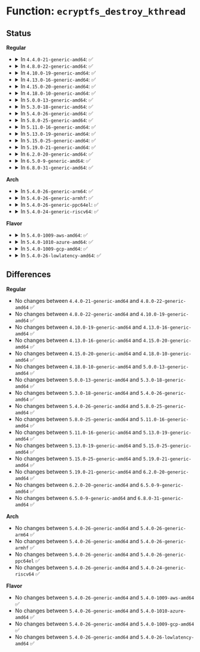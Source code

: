 # Function: <code>ecryptfs_destroy_kthread</code>

## Status
<b>Regular</b>
<ul>
<li>
<details>
<summary>In <code>4.4.0-21-generic-amd64</code>: ✅</summary>

```c
void ecryptfs_destroy_kthread()
```

```json
{
  "name": "ecryptfs_destroy_kthread",
  "collision_type": "Unique Global",
  "inline_type": "No",
  "funcs": [
    {
      "addr": 18446744071582035536,
      "name": "ecryptfs_destroy_kthread",
      "external": true,
      "loc": "fs/ecryptfs/kthread.c:103",
      "file": "fs/ecryptfs/kthread.c",
      "inline": "seen, unknown",
      "caller_inline": [],
      "caller_func": [
        "fs/ecryptfs/main.c:ecryptfs_exit",
        "fs/ecryptfs/main.c:ecryptfs_init"
      ]
    }
  ],
  "symbols": [
    {
      "addr": 18446744071582035536,
      "name": "ecryptfs_destroy_kthread",
      "section": ".text",
      "bind": "STB_GLOBAL",
      "size": 190
    }
  ]
}
```
</details>
</li>
<li>
<details>
<summary>In <code>4.8.0-22-generic-amd64</code>: ✅</summary>

```c
void ecryptfs_destroy_kthread()
```

```json
{
  "name": "ecryptfs_destroy_kthread",
  "collision_type": "Unique Global",
  "inline_type": "No",
  "funcs": [
    {
      "addr": 18446744071582249120,
      "name": "ecryptfs_destroy_kthread",
      "external": true,
      "loc": "fs/ecryptfs/kthread.c:103",
      "file": "fs/ecryptfs/kthread.c",
      "inline": "seen, unknown",
      "caller_inline": [],
      "caller_func": [
        "fs/ecryptfs/main.c:ecryptfs_exit",
        "fs/ecryptfs/main.c:ecryptfs_init"
      ]
    }
  ],
  "symbols": [
    {
      "addr": 18446744071582249120,
      "name": "ecryptfs_destroy_kthread",
      "section": ".text",
      "bind": "STB_GLOBAL",
      "size": 205
    }
  ]
}
```
</details>
</li>
<li>
<details>
<summary>In <code>4.10.0-19-generic-amd64</code>: ✅</summary>

```c
void ecryptfs_destroy_kthread()
```

```json
{
  "name": "ecryptfs_destroy_kthread",
  "collision_type": "Unique Global",
  "inline_type": "No",
  "funcs": [
    {
      "addr": 18446744071582338592,
      "name": "ecryptfs_destroy_kthread",
      "external": true,
      "loc": "fs/ecryptfs/kthread.c:103",
      "file": "fs/ecryptfs/kthread.c",
      "inline": "seen, unknown",
      "caller_inline": [],
      "caller_func": [
        "fs/ecryptfs/main.c:ecryptfs_exit",
        "fs/ecryptfs/main.c:ecryptfs_init"
      ]
    }
  ],
  "symbols": [
    {
      "addr": 18446744071582338592,
      "name": "ecryptfs_destroy_kthread",
      "section": ".text",
      "bind": "STB_GLOBAL",
      "size": 205
    }
  ]
}
```
</details>
</li>
<li>
<details>
<summary>In <code>4.13.0-16-generic-amd64</code>: ✅</summary>

```c
void ecryptfs_destroy_kthread()
```

```json
{
  "name": "ecryptfs_destroy_kthread",
  "collision_type": "Unique Global",
  "inline_type": "No",
  "funcs": [
    {
      "addr": 18446744071582423520,
      "name": "ecryptfs_destroy_kthread",
      "external": true,
      "loc": "fs/ecryptfs/kthread.c:103",
      "file": "fs/ecryptfs/kthread.c",
      "inline": "seen, unknown",
      "caller_inline": [],
      "caller_func": [
        "fs/ecryptfs/main.c:ecryptfs_exit",
        "fs/ecryptfs/main.c:ecryptfs_init"
      ]
    }
  ],
  "symbols": [
    {
      "addr": 18446744071582423520,
      "name": "ecryptfs_destroy_kthread",
      "section": ".text",
      "bind": "STB_GLOBAL",
      "size": 205
    }
  ]
}
```
</details>
</li>
<li>
<details>
<summary>In <code>4.15.0-20-generic-amd64</code>: ✅</summary>

```c
void ecryptfs_destroy_kthread()
```

```json
{
  "name": "ecryptfs_destroy_kthread",
  "collision_type": "Unique Global",
  "inline_type": "No",
  "funcs": [
    {
      "addr": 18446744071582573984,
      "name": "ecryptfs_destroy_kthread",
      "external": true,
      "loc": "fs/ecryptfs/kthread.c:103",
      "file": "fs/ecryptfs/kthread.c",
      "inline": "seen, unknown",
      "caller_inline": [],
      "caller_func": [
        "fs/ecryptfs/main.c:ecryptfs_exit",
        "fs/ecryptfs/main.c:ecryptfs_init"
      ]
    }
  ],
  "symbols": [
    {
      "addr": 18446744071582573984,
      "name": "ecryptfs_destroy_kthread",
      "section": ".text",
      "bind": "STB_GLOBAL",
      "size": 205
    }
  ]
}
```
</details>
</li>
<li>
<details>
<summary>In <code>4.18.0-10-generic-amd64</code>: ✅</summary>

```c
void ecryptfs_destroy_kthread()
```

```json
{
  "name": "ecryptfs_destroy_kthread",
  "collision_type": "Unique Global",
  "inline_type": "No",
  "funcs": [
    {
      "addr": 18446744071582766672,
      "name": "ecryptfs_destroy_kthread",
      "external": true,
      "loc": "fs/ecryptfs/kthread.c:103",
      "file": "fs/ecryptfs/kthread.c",
      "inline": "seen, unknown",
      "caller_inline": [],
      "caller_func": [
        "fs/ecryptfs/main.c:ecryptfs_exit",
        "fs/ecryptfs/main.c:ecryptfs_init"
      ]
    }
  ],
  "symbols": [
    {
      "addr": 18446744071582766672,
      "name": "ecryptfs_destroy_kthread",
      "section": ".text",
      "bind": "STB_GLOBAL",
      "size": 205
    }
  ]
}
```
</details>
</li>
<li>
<details>
<summary>In <code>5.0.0-13-generic-amd64</code>: ✅</summary>

```c
void ecryptfs_destroy_kthread()
```

```json
{
  "name": "ecryptfs_destroy_kthread",
  "collision_type": "Unique Global",
  "inline_type": "No",
  "funcs": [
    {
      "addr": 18446744071582870672,
      "name": "ecryptfs_destroy_kthread",
      "external": true,
      "loc": "fs/ecryptfs/kthread.c:103",
      "file": "fs/ecryptfs/kthread.c",
      "inline": "seen, unknown",
      "caller_inline": [],
      "caller_func": [
        "fs/ecryptfs/main.c:ecryptfs_exit",
        "fs/ecryptfs/main.c:ecryptfs_init"
      ]
    }
  ],
  "symbols": [
    {
      "addr": 18446744071582870672,
      "name": "ecryptfs_destroy_kthread",
      "section": ".text",
      "bind": "STB_GLOBAL",
      "size": 205
    }
  ]
}
```
</details>
</li>
<li>
<details>
<summary>In <code>5.3.0-18-generic-amd64</code>: ✅</summary>

```c
void ecryptfs_destroy_kthread()
```

```json
{
  "name": "ecryptfs_destroy_kthread",
  "collision_type": "Unique Global",
  "inline_type": "No",
  "funcs": [
    {
      "addr": 18446744071583045232,
      "name": "ecryptfs_destroy_kthread",
      "external": true,
      "loc": "fs/ecryptfs/kthread.c:89",
      "file": "fs/ecryptfs/kthread.c",
      "inline": "seen, unknown",
      "caller_inline": [],
      "caller_func": [
        "fs/ecryptfs/main.c:ecryptfs_exit",
        "fs/ecryptfs/main.c:ecryptfs_init"
      ]
    }
  ],
  "symbols": [
    {
      "addr": 18446744071583045232,
      "name": "ecryptfs_destroy_kthread",
      "section": ".text",
      "bind": "STB_GLOBAL",
      "size": 198
    }
  ]
}
```
</details>
</li>
<li>
<details>
<summary>In <code>5.4.0-26-generic-amd64</code>: ✅</summary>

```c
void ecryptfs_destroy_kthread()
```

```json
{
  "name": "ecryptfs_destroy_kthread",
  "collision_type": "Unique Global",
  "inline_type": "No",
  "funcs": [
    {
      "addr": 18446744071583151456,
      "name": "ecryptfs_destroy_kthread",
      "external": true,
      "loc": "fs/ecryptfs/kthread.c:89",
      "file": "fs/ecryptfs/kthread.c",
      "inline": "seen, unknown",
      "caller_inline": [],
      "caller_func": [
        "fs/ecryptfs/main.c:ecryptfs_exit",
        "fs/ecryptfs/main.c:ecryptfs_init"
      ]
    }
  ],
  "symbols": [
    {
      "addr": 18446744071583151456,
      "name": "ecryptfs_destroy_kthread",
      "section": ".text",
      "bind": "STB_GLOBAL",
      "size": 198
    }
  ]
}
```
</details>
</li>
<li>
<details>
<summary>In <code>5.8.0-25-generic-amd64</code>: ✅</summary>

```c
void ecryptfs_destroy_kthread()
```

```json
{
  "name": "ecryptfs_destroy_kthread",
  "collision_type": "Unique Global",
  "inline_type": "No",
  "funcs": [
    {
      "addr": 18446744071583473744,
      "name": "ecryptfs_destroy_kthread",
      "external": true,
      "loc": "fs/ecryptfs/kthread.c:89",
      "file": "fs/ecryptfs/kthread.c",
      "inline": "seen, unknown",
      "caller_inline": [],
      "caller_func": [
        "fs/ecryptfs/main.c:ecryptfs_exit",
        "fs/ecryptfs/main.c:ecryptfs_init"
      ]
    }
  ],
  "symbols": [
    {
      "addr": 18446744071583473744,
      "name": "ecryptfs_destroy_kthread",
      "section": ".text",
      "bind": "STB_GLOBAL",
      "size": 198
    }
  ]
}
```
</details>
</li>
<li>
<details>
<summary>In <code>5.11.0-16-generic-amd64</code>: ✅</summary>

```c
void ecryptfs_destroy_kthread()
```

```json
{
  "name": "ecryptfs_destroy_kthread",
  "collision_type": "Unique Global",
  "inline_type": "No",
  "funcs": [
    {
      "addr": 18446744071583582912,
      "name": "ecryptfs_destroy_kthread",
      "external": true,
      "loc": "fs/ecryptfs/kthread.c:89",
      "file": "fs/ecryptfs/kthread.c",
      "inline": "seen, unknown",
      "caller_inline": [],
      "caller_func": [
        "fs/ecryptfs/main.c:ecryptfs_exit",
        "fs/ecryptfs/main.c:ecryptfs_init"
      ]
    }
  ],
  "symbols": [
    {
      "addr": 18446744071583582912,
      "name": "ecryptfs_destroy_kthread",
      "section": ".text",
      "bind": "STB_GLOBAL",
      "size": 198
    }
  ]
}
```
</details>
</li>
<li>
<details>
<summary>In <code>5.13.0-19-generic-amd64</code>: ✅</summary>

```c
void ecryptfs_destroy_kthread()
```

```json
{
  "name": "ecryptfs_destroy_kthread",
  "collision_type": "Unique Global",
  "inline_type": "No",
  "funcs": [
    {
      "addr": 18446744071583606128,
      "name": "ecryptfs_destroy_kthread",
      "external": true,
      "loc": "fs/ecryptfs/kthread.c:89",
      "file": "fs/ecryptfs/kthread.c",
      "inline": "seen, unknown",
      "caller_inline": [],
      "caller_func": [
        "fs/ecryptfs/main.c:ecryptfs_exit",
        "fs/ecryptfs/main.c:ecryptfs_init"
      ]
    }
  ],
  "symbols": [
    {
      "addr": 18446744071583606128,
      "name": "ecryptfs_destroy_kthread",
      "section": ".text",
      "bind": "STB_GLOBAL",
      "size": 198
    }
  ]
}
```
</details>
</li>
<li>
<details>
<summary>In <code>5.15.0-25-generic-amd64</code>: ✅</summary>

```c
void ecryptfs_destroy_kthread()
```

```json
{
  "name": "ecryptfs_destroy_kthread",
  "collision_type": "Unique Global",
  "inline_type": "No",
  "funcs": [
    {
      "addr": 18446744071583964528,
      "name": "ecryptfs_destroy_kthread",
      "external": true,
      "loc": "fs/ecryptfs/kthread.c:89",
      "file": "fs/ecryptfs/kthread.c",
      "inline": "seen, unknown",
      "caller_inline": [],
      "caller_func": [
        "fs/ecryptfs/main.c:ecryptfs_exit",
        "fs/ecryptfs/main.c:ecryptfs_init"
      ]
    }
  ],
  "symbols": [
    {
      "addr": 18446744071583964528,
      "name": "ecryptfs_destroy_kthread",
      "section": ".text",
      "bind": "STB_GLOBAL",
      "size": 198
    }
  ]
}
```
</details>
</li>
<li>
<details>
<summary>In <code>5.19.0-21-generic-amd64</code>: ✅</summary>

```c
void ecryptfs_destroy_kthread()
```

```json
{
  "name": "ecryptfs_destroy_kthread",
  "collision_type": "Unique Global",
  "inline_type": "No",
  "funcs": [
    {
      "addr": 18446744071584546704,
      "name": "ecryptfs_destroy_kthread",
      "external": true,
      "loc": "fs/ecryptfs/kthread.c:89",
      "file": "fs/ecryptfs/kthread.c",
      "inline": "seen, unknown",
      "caller_inline": [],
      "caller_func": [
        "fs/ecryptfs/main.c:ecryptfs_exit",
        "fs/ecryptfs/main.c:ecryptfs_init"
      ]
    }
  ],
  "symbols": [
    {
      "addr": 18446744071584546704,
      "name": "ecryptfs_destroy_kthread",
      "section": ".text",
      "bind": "STB_GLOBAL",
      "size": 212
    }
  ]
}
```
</details>
</li>
<li>
<details>
<summary>In <code>6.2.0-20-generic-amd64</code>: ✅</summary>

```c
void ecryptfs_destroy_kthread()
```

```json
{
  "name": "ecryptfs_destroy_kthread",
  "collision_type": "Unique Global",
  "inline_type": "No",
  "funcs": [
    {
      "addr": 18446744071585222256,
      "name": "ecryptfs_destroy_kthread",
      "external": true,
      "loc": "fs/ecryptfs/kthread.c:89",
      "file": "fs/ecryptfs/kthread.c",
      "inline": "seen, unknown",
      "caller_inline": [],
      "caller_func": [
        "fs/ecryptfs/main.c:ecryptfs_exit",
        "fs/ecryptfs/main.c:ecryptfs_init"
      ]
    }
  ],
  "symbols": [
    {
      "addr": 18446744071585222256,
      "name": "ecryptfs_destroy_kthread",
      "section": ".text",
      "bind": "STB_GLOBAL",
      "size": 212
    }
  ]
}
```
</details>
</li>
<li>
<details>
<summary>In <code>6.5.0-9-generic-amd64</code>: ✅</summary>

```c
void ecryptfs_destroy_kthread()
```

```json
{
  "name": "ecryptfs_destroy_kthread",
  "collision_type": "Unique Global",
  "inline_type": "No",
  "funcs": [
    {
      "addr": 18446744071585451760,
      "name": "ecryptfs_destroy_kthread",
      "external": true,
      "loc": "fs/ecryptfs/kthread.c:89",
      "file": "fs/ecryptfs/kthread.c",
      "inline": "seen, unknown",
      "caller_inline": [],
      "caller_func": [
        "fs/ecryptfs/main.c:ecryptfs_exit",
        "fs/ecryptfs/main.c:ecryptfs_init"
      ]
    }
  ],
  "symbols": [
    {
      "addr": 18446744071585451760,
      "name": "ecryptfs_destroy_kthread",
      "section": ".text",
      "bind": "STB_GLOBAL",
      "size": 212
    }
  ]
}
```
</details>
</li>
<li>
<details>
<summary>In <code>6.8.0-31-generic-amd64</code>: ✅</summary>

```c
void ecryptfs_destroy_kthread()
```

```json
{
  "name": "ecryptfs_destroy_kthread",
  "collision_type": "Unique Global",
  "inline_type": "No",
  "funcs": [
    {
      "addr": 18446744071585686560,
      "name": "ecryptfs_destroy_kthread",
      "external": true,
      "loc": "fs/ecryptfs/kthread.c:89",
      "file": "fs/ecryptfs/kthread.c",
      "inline": "seen, unknown",
      "caller_inline": [],
      "caller_func": [
        "fs/ecryptfs/main.c:ecryptfs_exit",
        "fs/ecryptfs/main.c:ecryptfs_init"
      ]
    }
  ],
  "symbols": [
    {
      "addr": 18446744071585686560,
      "name": "ecryptfs_destroy_kthread",
      "section": ".text",
      "bind": "STB_GLOBAL",
      "size": 212
    }
  ]
}
```
</details>
</li>
</ul>
<b>Arch</b>
<ul>
<li>
<details>
<summary>In <code>5.4.0-26-generic-arm64</code>: ✅</summary>

```c
void ecryptfs_destroy_kthread()
```

```json
{
  "name": "ecryptfs_destroy_kthread",
  "collision_type": "Unique Global",
  "inline_type": "No",
  "funcs": [
    {
      "addr": 18446603336494860704,
      "name": "ecryptfs_destroy_kthread",
      "external": true,
      "loc": "fs/ecryptfs/kthread.c:89",
      "file": "fs/ecryptfs/kthread.c",
      "inline": "seen, unknown",
      "caller_inline": [],
      "caller_func": [
        "fs/ecryptfs/main.c:ecryptfs_exit",
        "fs/ecryptfs/main.c:ecryptfs_init"
      ]
    }
  ],
  "symbols": [
    {
      "addr": 18446603336494860704,
      "name": "ecryptfs_destroy_kthread",
      "section": ".text",
      "bind": "STB_GLOBAL",
      "size": 216
    }
  ]
}
```
</details>
</li>
<li>
<details>
<summary>In <code>5.4.0-26-generic-armhf</code>: ✅</summary>

```c
void ecryptfs_destroy_kthread()
```

```json
{
  "name": "ecryptfs_destroy_kthread",
  "collision_type": "Unique Global",
  "inline_type": "No",
  "funcs": [
    {
      "addr": 3228278796,
      "name": "ecryptfs_destroy_kthread",
      "external": true,
      "loc": "fs/ecryptfs/kthread.c:89",
      "file": "fs/ecryptfs/kthread.c",
      "inline": "seen, unknown",
      "caller_inline": [],
      "caller_func": [
        "fs/ecryptfs/main.c:ecryptfs_exit",
        "fs/ecryptfs/main.c:ecryptfs_init"
      ]
    }
  ],
  "symbols": [
    {
      "addr": 3228278796,
      "name": "ecryptfs_destroy_kthread",
      "section": ".text",
      "bind": "STB_GLOBAL",
      "size": 192
    }
  ]
}
```
</details>
</li>
<li>
<details>
<summary>In <code>5.4.0-26-generic-ppc64el</code>: ✅</summary>

```c
void ecryptfs_destroy_kthread()
```

```json
{
  "name": "ecryptfs_destroy_kthread",
  "collision_type": "Unique Global",
  "inline_type": "No",
  "funcs": [
    {
      "addr": 13835058055288715680,
      "name": "ecryptfs_destroy_kthread",
      "external": true,
      "loc": "fs/ecryptfs/kthread.c:89",
      "file": "fs/ecryptfs/kthread.c",
      "inline": "seen, unknown",
      "caller_inline": [],
      "caller_func": [
        "fs/ecryptfs/main.c:ecryptfs_exit",
        "fs/ecryptfs/main.c:ecryptfs_init"
      ]
    }
  ],
  "symbols": [
    {
      "addr": 13835058055288715680,
      "name": "ecryptfs_destroy_kthread",
      "section": ".text",
      "bind": "STB_GLOBAL",
      "size": 336
    }
  ]
}
```
</details>
</li>
<li>
<details>
<summary>In <code>5.4.0-24-generic-riscv64</code>: ✅</summary>

```c
void ecryptfs_destroy_kthread()
```

```json
{
  "name": "ecryptfs_destroy_kthread",
  "collision_type": "Unique Global",
  "inline_type": "No",
  "funcs": [
    {
      "addr": 18446743936274182260,
      "name": "ecryptfs_destroy_kthread",
      "external": true,
      "loc": "fs/ecryptfs/kthread.c:89",
      "file": "fs/ecryptfs/kthread.c",
      "inline": "seen, unknown",
      "caller_inline": [],
      "caller_func": [
        "fs/ecryptfs/main.c:ecryptfs_exit",
        "fs/ecryptfs/main.c:ecryptfs_init"
      ]
    }
  ],
  "symbols": [
    {
      "addr": 18446743936274182260,
      "name": "ecryptfs_destroy_kthread",
      "section": ".text",
      "bind": "STB_GLOBAL",
      "size": 214
    }
  ]
}
```
</details>
</li>
</ul>
<b>Flavor</b>
<ul>
<li>
<details>
<summary>In <code>5.4.0-1009-aws-amd64</code>: ✅</summary>

```c
void ecryptfs_destroy_kthread()
```

```json
{
  "name": "ecryptfs_destroy_kthread",
  "collision_type": "Unique Global",
  "inline_type": "No",
  "funcs": [
    {
      "addr": 18446744071583120192,
      "name": "ecryptfs_destroy_kthread",
      "external": true,
      "loc": "fs/ecryptfs/kthread.c:89",
      "file": "fs/ecryptfs/kthread.c",
      "inline": "seen, unknown",
      "caller_inline": [],
      "caller_func": [
        "fs/ecryptfs/main.c:ecryptfs_exit",
        "fs/ecryptfs/main.c:ecryptfs_init"
      ]
    }
  ],
  "symbols": [
    {
      "addr": 18446744071583120192,
      "name": "ecryptfs_destroy_kthread",
      "section": ".text",
      "bind": "STB_GLOBAL",
      "size": 198
    }
  ]
}
```
</details>
</li>
<li>
<details>
<summary>In <code>5.4.0-1010-azure-amd64</code>: ✅</summary>

```c
void ecryptfs_destroy_kthread()
```

```json
{
  "name": "ecryptfs_destroy_kthread",
  "collision_type": "Unique Global",
  "inline_type": "No",
  "funcs": [
    {
      "addr": 18446744071583057344,
      "name": "ecryptfs_destroy_kthread",
      "external": true,
      "loc": "fs/ecryptfs/kthread.c:89",
      "file": "fs/ecryptfs/kthread.c",
      "inline": "seen, unknown",
      "caller_inline": [],
      "caller_func": [
        "fs/ecryptfs/main.c:ecryptfs_exit",
        "fs/ecryptfs/main.c:ecryptfs_init"
      ]
    }
  ],
  "symbols": [
    {
      "addr": 18446744071583057344,
      "name": "ecryptfs_destroy_kthread",
      "section": ".text",
      "bind": "STB_GLOBAL",
      "size": 198
    }
  ]
}
```
</details>
</li>
<li>
<details>
<summary>In <code>5.4.0-1009-gcp-amd64</code>: ✅</summary>

```c
void ecryptfs_destroy_kthread()
```

```json
{
  "name": "ecryptfs_destroy_kthread",
  "collision_type": "Unique Global",
  "inline_type": "No",
  "funcs": [
    {
      "addr": 18446744071583108800,
      "name": "ecryptfs_destroy_kthread",
      "external": true,
      "loc": "fs/ecryptfs/kthread.c:89",
      "file": "fs/ecryptfs/kthread.c",
      "inline": "seen, unknown",
      "caller_inline": [],
      "caller_func": [
        "fs/ecryptfs/main.c:ecryptfs_exit",
        "fs/ecryptfs/main.c:ecryptfs_init"
      ]
    }
  ],
  "symbols": [
    {
      "addr": 18446744071583108800,
      "name": "ecryptfs_destroy_kthread",
      "section": ".text",
      "bind": "STB_GLOBAL",
      "size": 198
    }
  ]
}
```
</details>
</li>
<li>
<details>
<summary>In <code>5.4.0-26-lowlatency-amd64</code>: ✅</summary>

```c
void ecryptfs_destroy_kthread()
```

```json
{
  "name": "ecryptfs_destroy_kthread",
  "collision_type": "Unique Global",
  "inline_type": "No",
  "funcs": [
    {
      "addr": 18446744071583198000,
      "name": "ecryptfs_destroy_kthread",
      "external": true,
      "loc": "fs/ecryptfs/kthread.c:89",
      "file": "fs/ecryptfs/kthread.c",
      "inline": "seen, unknown",
      "caller_inline": [],
      "caller_func": [
        "fs/ecryptfs/main.c:ecryptfs_exit",
        "fs/ecryptfs/main.c:ecryptfs_init"
      ]
    }
  ],
  "symbols": [
    {
      "addr": 18446744071583198000,
      "name": "ecryptfs_destroy_kthread",
      "section": ".text",
      "bind": "STB_GLOBAL",
      "size": 198
    }
  ]
}
```
</details>
</li>
</ul>

## Differences
<b>Regular</b>
<ul>
<li>
No changes between <code>4.4.0-21-generic-amd64</code> and <code>4.8.0-22-generic-amd64</code> ✅
</li>
<li>
No changes between <code>4.8.0-22-generic-amd64</code> and <code>4.10.0-19-generic-amd64</code> ✅
</li>
<li>
No changes between <code>4.10.0-19-generic-amd64</code> and <code>4.13.0-16-generic-amd64</code> ✅
</li>
<li>
No changes between <code>4.13.0-16-generic-amd64</code> and <code>4.15.0-20-generic-amd64</code> ✅
</li>
<li>
No changes between <code>4.15.0-20-generic-amd64</code> and <code>4.18.0-10-generic-amd64</code> ✅
</li>
<li>
No changes between <code>4.18.0-10-generic-amd64</code> and <code>5.0.0-13-generic-amd64</code> ✅
</li>
<li>
No changes between <code>5.0.0-13-generic-amd64</code> and <code>5.3.0-18-generic-amd64</code> ✅
</li>
<li>
No changes between <code>5.3.0-18-generic-amd64</code> and <code>5.4.0-26-generic-amd64</code> ✅
</li>
<li>
No changes between <code>5.4.0-26-generic-amd64</code> and <code>5.8.0-25-generic-amd64</code> ✅
</li>
<li>
No changes between <code>5.8.0-25-generic-amd64</code> and <code>5.11.0-16-generic-amd64</code> ✅
</li>
<li>
No changes between <code>5.11.0-16-generic-amd64</code> and <code>5.13.0-19-generic-amd64</code> ✅
</li>
<li>
No changes between <code>5.13.0-19-generic-amd64</code> and <code>5.15.0-25-generic-amd64</code> ✅
</li>
<li>
No changes between <code>5.15.0-25-generic-amd64</code> and <code>5.19.0-21-generic-amd64</code> ✅
</li>
<li>
No changes between <code>5.19.0-21-generic-amd64</code> and <code>6.2.0-20-generic-amd64</code> ✅
</li>
<li>
No changes between <code>6.2.0-20-generic-amd64</code> and <code>6.5.0-9-generic-amd64</code> ✅
</li>
<li>
No changes between <code>6.5.0-9-generic-amd64</code> and <code>6.8.0-31-generic-amd64</code> ✅
</li>
</ul>
<b>Arch</b>
<ul>
<li>
No changes between <code>5.4.0-26-generic-amd64</code> and <code>5.4.0-26-generic-arm64</code> ✅
</li>
<li>
No changes between <code>5.4.0-26-generic-amd64</code> and <code>5.4.0-26-generic-armhf</code> ✅
</li>
<li>
No changes between <code>5.4.0-26-generic-amd64</code> and <code>5.4.0-26-generic-ppc64el</code> ✅
</li>
<li>
No changes between <code>5.4.0-26-generic-amd64</code> and <code>5.4.0-24-generic-riscv64</code> ✅
</li>
</ul>
<b>Flavor</b>
<ul>
<li>
No changes between <code>5.4.0-26-generic-amd64</code> and <code>5.4.0-1009-aws-amd64</code> ✅
</li>
<li>
No changes between <code>5.4.0-26-generic-amd64</code> and <code>5.4.0-1010-azure-amd64</code> ✅
</li>
<li>
No changes between <code>5.4.0-26-generic-amd64</code> and <code>5.4.0-1009-gcp-amd64</code> ✅
</li>
<li>
No changes between <code>5.4.0-26-generic-amd64</code> and <code>5.4.0-26-lowlatency-amd64</code> ✅
</li>
</ul>
